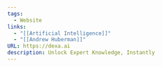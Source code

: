 ```yaml
---
tags:
  - Website
links:
  - "[[Artificial Intelligence]]"
  - "[[Andrew Huberman]]"
URL: https://dexa.ai
description: Unlock Expert Knowledge, Instantly
---
```

